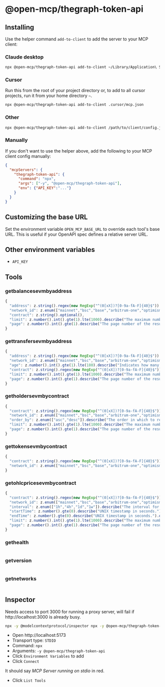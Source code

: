 # @open-mcp/thegraph-token-api

## Installing

Use the helper command `add-to-client` to add the server to your MCP client:

### Claude desktop

```bash
npx @open-mcp/thegraph-token-api add-to-client ~/Library/Application\ Support/Claude/claude_desktop_config.json
```

### Cursor

Run this from the root of your project directory or, to add to all cursor projects, run it from your home directory `~`.

```bash
npx @open-mcp/thegraph-token-api add-to-client .cursor/mcp.json
```

### Other

```bash
npx @open-mcp/thegraph-token-api add-to-client /path/to/client/config.json
```

### Manually

If you don't want to use the helper above, add the following to your MCP client config manually:

```json
{
  "mcpServers": {
    "thegraph-token-api": {
      "command": "npx",
      "args": ["-y", "@open-mcp/thegraph-token-api"],
      "env": {"API_KEY":"..."}
    }
  }
}
```

## Customizing the base URL

Set the environment variable `OPEN_MCP_BASE_URL` to override each tool's base URL. This is useful if your OpenAPI spec defines a relative server URL.

## Other environment variables

- `API_KEY`

## Tools

### getbalancesevmbyaddress

```ts
{
  "address": z.string().regex(new RegExp("^(0[xX])?[0-9a-fA-F]{40}$")).describe("EVM wallet address to query"),
  "network_id": z.enum(["mainnet","bsc","base","arbitrum-one","optimism","matic"]).describe("The Graph Network ID https://thegraph.com/networks").optional(),
  "contract": z.string().optional(),
  "limit": z.number().int().gte(1).lte(1000).describe("The maximum number of items returned in a single request."),
  "page": z.number().int().gte(1).describe("The page number of the results to return.")
}
```

### gettransfersevmbyaddress

```ts
{
  "address": z.string().regex(new RegExp("^(0[xX])?[0-9a-fA-F]{40}$")).describe("EVM wallet address to query"),
  "network_id": z.enum(["mainnet","bsc","base","arbitrum-one","optimism","matic"]).describe("The Graph Network ID https://thegraph.com/networks").optional(),
  "age": z.number().int().gte(1).lte(180).describe("Indicates how many days have passed since the data's creation or insertion."),
  "contract": z.string().regex(new RegExp("^(0[xX])?[0-9a-fA-F]{40}$")).describe("Filter by contract address").optional(),
  "limit": z.number().int().gte(1).lte(1000).describe("The maximum number of items returned in a single request."),
  "page": z.number().int().gte(1).describe("The page number of the results to return.")
}
```

### getholdersevmbycontract

```ts
{
  "contract": z.string().regex(new RegExp("^(0[xX])?[0-9a-fA-F]{40}$")).describe("EVM contract address to query"),
  "network_id": z.enum(["mainnet","bsc","base","arbitrum-one","optimism","matic"]).describe("The Graph Network ID https://thegraph.com/networks").optional(),
  "order_by": z.enum(["asc","desc"]).describe("The order in which to return the results: Ascending (asc) or Descending (desc)."),
  "limit": z.number().int().gte(1).lte(1000).describe("The maximum number of items returned in a single request."),
  "page": z.number().int().gte(1).describe("The page number of the results to return.")
}
```

### gettokensevmbycontract

```ts
{
  "contract": z.string().regex(new RegExp("^(0[xX])?[0-9a-fA-F]{40}$")).describe("EVM contract address to query"),
  "network_id": z.enum(["mainnet","bsc","base","arbitrum-one","optimism","matic"]).describe("The Graph Network ID https://thegraph.com/networks").optional()
}
```

### getohlcpricesevmbycontract

```ts
{
  "contract": z.string().regex(new RegExp("^(0[xX])?[0-9a-fA-F]{40}$")).describe("EVM contract address to query"),
  "network_id": z.enum(["mainnet","bsc","base","arbitrum-one","optimism","matic"]).describe("The Graph Network ID https://thegraph.com/networks").optional(),
  "interval": z.enum(["1h","4h","1d","1w"]).describe("The interval for which to aggregate price data (hourly, 4-hours, daily or weekly)."),
  "startTime": z.number().gte(0).describe("UNIX timestamp in seconds.").optional(),
  "endTime": z.number().gte(0).describe("UNIX timestamp in seconds.").optional(),
  "limit": z.number().int().gte(1).lte(1000).describe("The maximum number of items returned in a single request."),
  "page": z.number().int().gte(1).describe("The page number of the results to return.")
}
```

### gethealth

```ts

```

### getversion

```ts

```

### getnetworks

```ts

```

## Inspector

Needs access to port 3000 for running a proxy server, will fail if http://localhost:3000 is already busy.

```bash
npx -y @modelcontextprotocol/inspector npx -y @open-mcp/thegraph-token-api
```

- Open http://localhost:5173
- Transport type: `STDIO`
- Command: `npx`
- Arguments: `-y @open-mcp/thegraph-token-api`
- Click `Environment Variables` to add
- Click `Connect`

It should say _MCP Server running on stdio_ in red.

- Click `List Tools`
